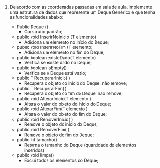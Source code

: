 1) De acordo com as coordenadas passadas em sala de aula, implemente uma estrutura de dados que represente
   um Deque Genérico e que tenha as funcionalidades abaixo:

   - Public Deque ()
     - Construtor padrão;
   - public void InserirNoInicio (T elemento)
     - Adiciona um elemento no início do Deque;
   - public void InserirNoFim (T elemento)
     - Adiciona um elemento no fim do Deque;
   - public boolean existeDado(T elemento)
     - Verifica se existe dado no Deque;
   - public boolean isEmpty()
     - Verifica se o Deque está vazio;
   - public T RecuperarInicio( )
     - Recupera o objeto do início do Deque, não remove;
   - public T RecuperarFim( )
     - Recupera o objeto do fim do Deque, não remove;
   - public void AlterarInicio(T elemento )
     - Altera o valor do objeto do início do Deque;
   - public void AlterarFim(T elemento )
     - Altera o valor do objeto do fim do Deque;
   - public void RemoverInicio( )
     - Remove o objeto do início do Deque;
   - public void RemoverFim( )
     - Remove o objeto do fim do Deque;
   - public int tamanho()
     - Retorna o tamanho do Deque (quantidade de elementos inseridos)
   - public void limpa()
     - Exclui todos os elementos do Deque;